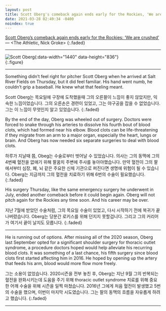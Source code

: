```yaml
---
layout: post
title: Scott Oberg's comeback again ends early for the Rockies, 'We are crushed'
date: 2021-03-28 02:49:34 -0400
noindex: true
---
```


[Scott Oberg’s comeback again ends early for the Rockies: ‘We are crushed’](https://theathletic.com/2481186/2021/03/27/scott-obergs-comeback-again-ends-early-for-the-rockies-we-are-crushed/) &mdash; <The Athletic, Nick Groke>
{:.faded}

---

![Scott Oberg](https://cdn.theathletic.com/app/uploads/2021/03/27175057/USATSI_13143885-1024x682.jpg){:data-width="1440" data-height="836"}   
{:.figure}

---

Something didn’t feel right for pitcher Scott Oberg when he arrived at Salt River Fields on Thursday, but it did feel familiar. His hand went numb, he couldn’t grip a baseball. He knew what that feeling meant.

Scott Oberg는 목요일에 구장에 도착했을때 그의 오른팔이 느낌이 좋지 않았지만, 익숙한 느낌이었습니다. 그의 오른손은 경련이 있었고, 그는 야구공을 잡을 수 없었습니다. 그는 이 느낌이 무엇인지 알고 있었습니다.
{:.faded}

By the end of the day, Oberg was wheeled out of surgery. Doctors were forced to snake through his arteries to dissolve his fourth bout of blood clots, which had formed near his elbow. Blood clots can be life-threatening if they migrate from an arm to a major organ, especially the heart, lungs or brain. And Oberg has now needed six separate surgeries to deal with blood clots.

하루가 지날때 쯤, Obeg는 수술로부터 벗어날 수 있었습니다. 의사는 그의 동맥에 그의 4번째 혈전을 없애기 위해 팔꿈치 주변에 주사를 놓아야했습니다. 만약 혈전이 그의 팔에서부터 심장, 폐, 뇌 같은 주요한 신체 기관으로 퍼진다면 생명에 위험이 될 수 있습니다. Oberg는 지금까지 그의 혈전을 치료하기 위해 6번의 수술이 필요했습니다.
{:.faded}

His surgery Thursday, like the same emergency surgery he underwent in July, ended another comeback before it could begin again. Oberg will not pitch again for the Rockies any time soon. And his career may be over.

지난 7월에 받았던 수술처럼, 그의 목요일 수술이 있었고, 다시 시작하기 전에 복귀가 끝나버렸습니다. Oberg는 당분간 로키스를 위해 던지지 못할겁니다. 그리고 그의 커리어가 여기서 끝이 날지도 모릅니다.
{:.faded}

---

He is running out of options. After missing all of the 2020 season, Oberg last September opted for a significant shoulder surgery for thoracic outlet syndrome, a procedure doctors hoped would help alleviate his recurring blood clots. It was something of a last chance, his fifth surgery since blood clots first started affecting him in 2016. He hoped by opening up the artery that feeds his arm, blood would more flow more freely.

그는 소용이 없었습니다. 2020시즌을 전부 놓친 후, Oberg는 지난 9월 그의 반복되는 혈전을 완화시키는데 도움을 주기 위해 thoracic outlet syndrome 치료를 위해 중요한 어깨 수술을 위해 시즌을 일찍 마쳤습니다. 2016년 그에게 처음 혈전이 발생했고 5번의 수술을 했으며, 이번이 마지막 시도였습니다. 그는 팔의 동맥의 흐름을 자유롭게 하려고 했습니다.
{:.faded}

---
